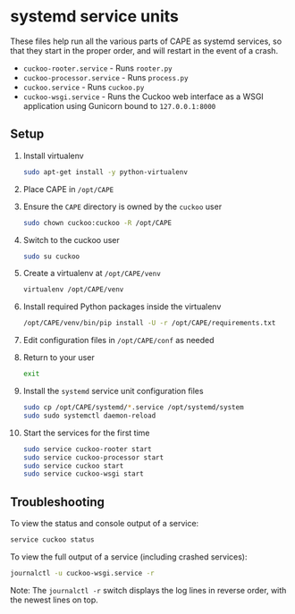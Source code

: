 # systemd service units

These files help run all the various parts of CAPE as systemd services, so that they start in the proper order, and will restart in the event of a crash.

- `cuckoo-rooter.service` - Runs `rooter.py`
- `cuckoo-processor.service` - Runs `process.py`
- `cuckoo.service` - Runs `cuckoo.py`
- `cuckoo-wsgi.service` - Runs the Cuckoo web interface as a WSGI application using Gunicorn bound to `127.0.0.1:8000`

## Setup

1. Install virtualenv

   ```bash
   sudo apt-get install -y python-virtualenv
   ```

2. Place CAPE in `/opt/CAPE`
3. Ensure the `CAPE` directory is owned by the `cuckoo` user

    ```bash
    sudo chown cuckoo:cuckoo -R /opt/CAPE
    ```

4. Switch to the cuckoo user

    ```bash
    sudo su cuckoo
    ```

5. Create a virtualenv at `/opt/CAPE/venv`

    ```bash
    virtualenv /opt/CAPE/venv
    ```

6. Install required Python packages inside the virtualenv

    ```bash
    /opt/CAPE/venv/bin/pip install -U -r /opt/CAPE/requirements.txt
    ```

7. Edit configuration files in `/opt/CAPE/conf` as needed
8. Return to your user

    ```bash
    exit
    ```

9. Install the `systemd` service unit configuration files

    ```bash
    sudo cp /opt/CAPE/systemd/*.service /opt/systemd/system
    sudo sudo systemctl daemon-reload
    ```

10. Start the services for the first time

    ```bash
    sudo service cuckoo-rooter start
    sudo service cuckoo-processor start
    sudo service cuckoo start
    sudo service cuckoo-wsgi start
    ```

## Troubleshooting

To view the status and console output of a service:

```bash
service cuckoo status
```

To view the full output of a service (including crashed services):

```bash
journalctl -u cuckoo-wsgi.service -r
```

Note: The `journalctl -r` switch displays the log lines in reverse order, with the newest lines on top.